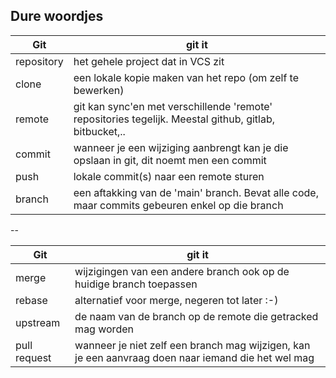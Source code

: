 ## Dure woordjes

<!-- .slide: style="font-size: 22px" -->

| Git        | git it                                                                                                 |
| ---------- | ------------------------------------------------------------------------------------------------------ |
| repository | het gehele project dat in VCS zit                                                                      |
| clone      | een lokale kopie maken van het repo (om zelf te bewerken)                                              |
| remote     | git kan sync'en met verschillende 'remote' repositories tegelijk. Meestal github, gitlab, bitbucket,.. |
| commit     | wanneer je een wijziging aanbrengt kan je die opslaan in git, dit noemt men een commit                 |
| push       | lokale commit(s) naar een remote sturen                                                                |
| branch     | een aftakking van de 'main' branch. Bevat alle code, maar commits gebeuren enkel op die branch         |

--

<!-- .slide: style="font-size: 22px" -->

| Git          | git it                                                                                             |
| ------------ | -------------------------------------------------------------------------------------------------- |
| merge        | wijzigingen van een andere branch ook op de huidige branch toepassen                               |
| rebase       | alternatief voor merge, negeren tot later :-)                                                      |
| upstream     | de naam van de branch op de remote die getracked mag worden                                        |
| pull request | wanneer je niet zelf een branch mag wijzigen, kan je een aanvraag doen naar iemand die het wel mag |
